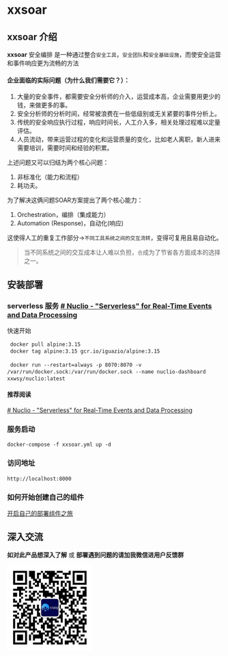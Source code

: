 # xxsoar

## xxsoar 介绍

**xxsoar** 安全编排 是一种通过整合`安全工具`，`安全团队`和`安全基础设施`，而使安全运营和事件响应更为流畅的方法

#### 企业面临的实际问题（为什么我们需要它？）：

1. 大量的安全事件，都需要安全分析师的介入，运营成本高，企业需要用更少的钱，来做更多的事。
2. 安全分析师的分析时间，经常被浪费在一些低级别或无关紧要的事件分析上。
3. 传统的安全响应执行过程，响应时间长，人工介入多，相关处理过程难以定量评估。
4. 人员流动，带来运营过程的变化和运营质量的变化，比如老人离职，新人进来需要培训，需要时间和经验的积累。

上述问题又可以归结为两个核心问题： 

1. 非标准化（能力和流程） 
2. 耗功夫。

为了解决这俩问题SOAR方案提出了两个核心能力：

1. Orchestration，编排（集成能力）
2. Automation (Response)，自动化(响应)

这使得人工的重复工作部分->`不同工具系统之间的交互流转`，变得可复用且易自动化。

> 当不同系统之间的交互成本让人难以负担，`合`成为了节省各方面成本的选择之一。


## 安装部署

### serverless 服务 [# Nuclio - "Serverless" for Real-Time Events and Data Processing](https://github.com/nuclio/nuclio)

快速开始
```
 docker pull alpine:3.15
 docker tag alpine:3.15 gcr.io/iguazio/alpine:3.15
 
 docker run --restart=always -p 8070:8070 -v /var/run/docker.sock:/var/run/docker.sock --name nuclio-dashboard xxwsy/nuclio:latest
```
#### 推荐阅读
[# Nuclio - "Serverless" for Real-Time Events and Data Processing](https://github.com/nuclio/nuclio)


### 服务启动
```
docker-compose -f xxsoar.yml up -d
```

### 访问地址
```
http://localhost:8000
```

### 如何开始创建自己的组件
[开启自己的部署组件之旅](./README_serverless.md)


## 深入交流

**如对此产品想深入了解** 或 **部署遇到问题的请加我微信进用户反馈群**

<img src="./images/contactme.jpg" width="200">

